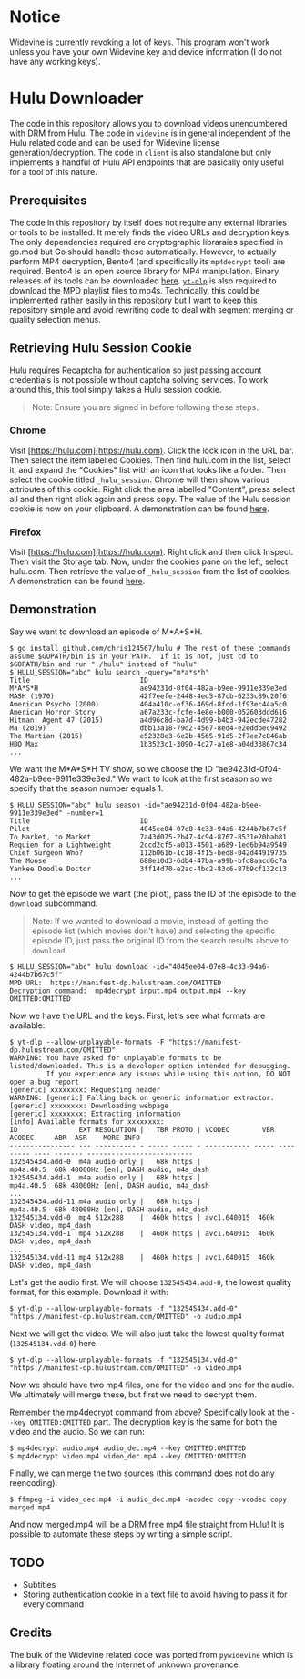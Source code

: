 # Notice
Widevine is currently revoking a lot of keys.  This program won't work unless you have your own Widevine key and device information (I do not have any working keys).

# Hulu Downloader
The code in this repository allows you to download videos unencumbered with DRM from Hulu.  The code in `widevine` is in general independent of the Hulu related code and can be used for Widevine license generation/decryption.  The code in `client` is also standalone but only implements a handful of Hulu API endpoints that are basically only useful for a tool of this nature.

## Prerequisites
The code in this repository by itself does not require any external libraries or tools to be installed.  It merely finds the video URLs and decryption keys. The only dependencies required are cryptographic libraraies specified in go.mod but Go should handle these automatically.  However, to actually perform MP4 decryption, Bento4 (and specifically its `mp4decrypt` tool) are required.  Bento4 is an open source library for MP4 manipulation.  Binary releases of its tools can be downloaded [here](https://www.bento4.com/downloads/).  [`yt-dlp`](https://github.com/yt-dlp/yt-dlp) is also required to download the MPD playlist files to mp4s.  Technically, this could be implemented rather easily in this repository but I want to keep this repository simple and avoid rewriting code to deal with segment merging or quality selection menus.

## Retrieving Hulu Session Cookie
Hulu requires Recaptcha for authentication so just passing account credentials is not possible without captcha solving services.  To work around this, this tool simply takes a Hulu session cookie.

> Note: Ensure you are signed in before following these steps.

### Chrome
Visit [https://hulu.com](https://hulu.com).  Click the lock icon in the URL bar.  Then select the item labelled Cookies.  Then find hulu.com in the list, select it, and expand the "Cookies" list with an icon that looks like a folder.  Then select the cookie titled `_hulu_session`.  Chrome will then show various attributes of this cookie.  Right click the area labelled "Content", press select all and then right click again and press copy.  The value of the Hulu session cookie is now on your clipboard.  A demonstration can be found [here](https://www.cookieyes.com/wp-content/uploads/2021/10/chrome2.mp4).

### Firefox
Visit [https://hulu.com](https://hulu.com).  Right click and then click Inspect.  Then visit the Storage tab.  Now, under the cookies pane on the left, select hulu.com.  Then retrieve the value of `_hulu_session` from the list of cookies.  A demonstration can be found [here](https://www.cookieyes.com/wp-content/uploads/2021/10/firefox1.mp4).

## Demonstration
Say we want to download an episode of M\*A\*S\*H.

    $ go install github.com/chris124567/hulu # The rest of these commands assume $GOPATH/bin is in your PATH.  If it is not, just cd to $GOPATH/bin and run "./hulu" instead of "hulu"
    $ HULU_SESSION="abc" hulu search -query="m*a*s*h"
    Title                           ID
    M*A*S*H                         ae94231d-0f04-482a-b9ee-9911e339e3ed
    MASH (1970)                     42f7eefe-2448-4ed5-87cb-6233c89c20f6
    American Psycho (2000)          404a410c-ef36-469d-8fcd-1f93ec44a5c0
    American Horror Story           a67a233c-fcfe-4e8e-b000-052603ddd616
    Hitman: Agent 47 (2015)         a4d96c8d-ba7d-4d99-b4b3-942ecde47282
    Ma (2019)                       dbb13a18-79d2-4567-8ed4-e2eddbec9492
    The Martian (2015)              e52328e3-6e2b-4565-91d5-2f7ee7c846ab
    HBO Max                         1b3523c1-3090-4c27-a1e8-a04d33867c34
    ...

We want the M\*A\*S\*H TV show, so we choose the ID "ae94231d-0f04-482a-b9ee-9911e339e3ed."  We want to look at the first season so we specify that the season number equals 1.

    $ HULU_SESSION="abc" hulu season -id="ae94231d-0f04-482a-b9ee-9911e339e3ed" -number=1
    Title                           ID
    Pilot                           4045ee04-07e8-4c33-94a6-4244b7b67c5f
    To Market, to Market            7a43d075-2b47-4c94-8767-8531e20bab81
    Requiem for a Lightweight       2ccd2cf5-a013-4501-a689-1ed6b94a9549
    Chief Surgeon Who?              112b061b-1c18-4f15-bed8-042d44919735
    The Moose                       688e10d3-6db4-47ba-a99b-bfd8aacd6c7a
    Yankee Doodle Doctor            3ff14d70-e2ac-4bc2-83c6-87b9cf132c13
    ...

Now to get the episode we want (the pilot), pass the ID of the episode to the `download` subcommand.

> Note: If we wanted to download a movie, instead of getting the episode list (which movies don't have) and selecting the specific episode ID, just pass the original ID from the search results above to `download`.


    $ HULU_SESSION="abc" hulu download -id="4045ee04-07e8-4c33-94a6-4244b7b67c5f"
    MPD URL:  https://manifest-dp.hulustream.com/OMITTED
    Decryption command:  mp4decrypt input.mp4 output.mp4 --key OMITTED:OMITTED

Now we have the URL and the keys.  First, let's see what formats are available:

    $ yt-dlp --allow-unplayable-formats -F "https://manifest-dp.hulustream.com/OMITTED"
    WARNING: You have asked for unplayable formats to be listed/downloaded. This is a developer option intended for debugging. 
             If you experience any issues while using this option, DO NOT open a bug report
    [generic] xxxxxxxx: Requesting header
    WARNING: [generic] Falling back on generic information extractor.
    [generic] xxxxxxxx: Downloading webpage
    [generic] xxxxxxxx: Extracting information
    [info] Available formats for xxxxxxxx:
    ID               EXT RESOLUTION |   TBR PROTO | VCODEC        VBR ACODEC     ABR  ASR    MORE INFO
    ---------------- --- ---------- - ----- ----- - ----------- ----- --------- ---- ------- --------------------------
    132545434.add-0  m4a audio only |   68k https |                   mp4a.40.5  68k 48000Hz [en], DASH audio, m4a_dash
    132545434.add-1  m4a audio only |   68k https |                   mp4a.40.5  68k 48000Hz [en], DASH audio, m4a_dash
    ...
    132545434.add-11 m4a audio only |   68k https |                   mp4a.40.5  68k 48000Hz [en], DASH audio, m4a_dash
    132545134.vdd-0  mp4 512x288    |  460k https | avc1.640015  460k                        DASH video, mp4_dash
    132545134.vdd-1  mp4 512x288    |  460k https | avc1.640015  460k                        DASH video, mp4_dash
    ...
    132545134.vdd-11 mp4 512x288    |  460k https | avc1.640015  460k                        DASH video, mp4_dash

Let's get the audio first.  We will choose `132545434.add-0`, the lowest quality format, for this example. Download it with:

    $ yt-dlp --allow-unplayable-formats -f "132545434.add-0" "https://manifest-dp.hulustream.com/OMITTED" -o audio.mp4

Next we will get the video.  We will also just take the lowest quality format (`132545134.vdd-0`) here.

    $ yt-dlp --allow-unplayable-formats -f "132545134.vdd-0" "https://manifest-dp.hulustream.com/OMITTED" -o video.mp4

Now we should have two mp4 files, one for the video and one for the audio.  We ultimately will merge these, but first we need to decrypt them.

Remember the mp4decrypt command from above?  Specifically look at the `--key OMITTED:OMITTED` part.  The decryption key is the same for both the video and the audio.  So we can run:

    $ mp4decrypt audio.mp4 audio_dec.mp4 --key OMITTED:OMITTED
    $ mp4decrypt video.mp4 video_dec.mp4 --key OMITTED:OMITTED

Finally, we can merge the two sources (this command does not do any reencoding):

    $ ffmpeg -i video_dec.mp4 -i audio_dec.mp4 -acodec copy -vcodec copy merged.mp4

And now merged.mp4 will be a DRM free mp4 file straight from Hulu!  It is possible to automate these steps by writing a simple script.

## TODO
- Subtitles
- Storing authentication cookie in a text file to avoid having to pass it for every command

## Credits
The bulk of the Widevine related code was ported from `pywidevine` which is a library floating around the Internet of unknown provenance.